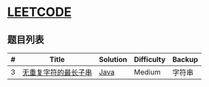 # [LEETCODE](https://leetcode.cn)

## **题目列表**
|#|    Title      |        Solution    |Difficulty|Backup|
|---|-------------| ------------------------ |----|---------|
|3|[无重复字符的最长子串](https://leetcode-cn.com/problems/longest-substring-without-repeating-characters/)|[Java](src/solution/LongestSubString3.java)|Medium|字符串|